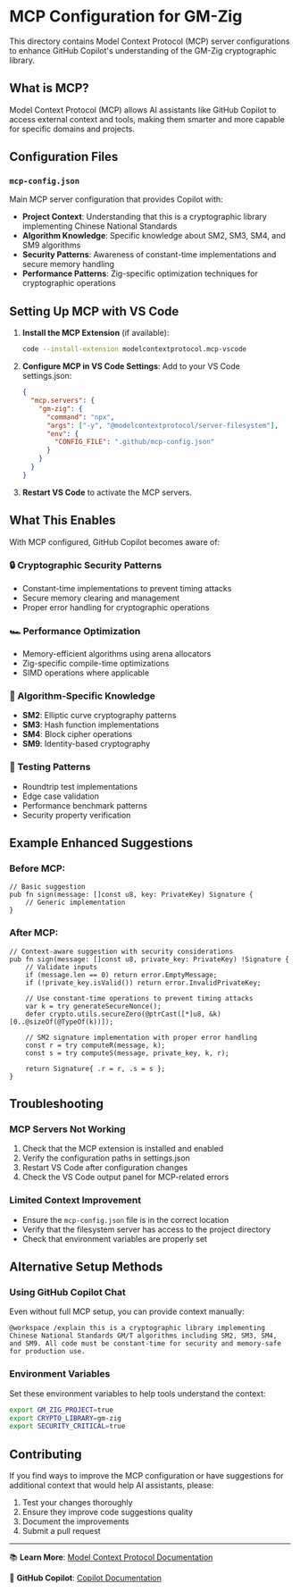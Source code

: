 # MCP Configuration for GM-Zig

This directory contains Model Context Protocol (MCP) server configurations to enhance GitHub Copilot's understanding of the GM-Zig cryptographic library.

## What is MCP?

Model Context Protocol (MCP) allows AI assistants like GitHub Copilot to access external context and tools, making them smarter and more capable for specific domains and projects.

## Configuration Files

### `mcp-config.json`
Main MCP server configuration that provides Copilot with:

- **Project Context**: Understanding that this is a cryptographic library implementing Chinese National Standards
- **Algorithm Knowledge**: Specific knowledge about SM2, SM3, SM4, and SM9 algorithms
- **Security Patterns**: Awareness of constant-time implementations and secure memory handling
- **Performance Patterns**: Zig-specific optimization techniques for cryptographic operations

## Setting Up MCP with VS Code

1. **Install the MCP Extension** (if available):
   ```bash
   code --install-extension modelcontextprotocol.mcp-vscode
   ```

2. **Configure MCP in VS Code Settings**:
   Add to your VS Code settings.json:
   ```json
   {
     "mcp.servers": {
       "gm-zig": {
         "command": "npx",
         "args": ["-y", "@modelcontextprotocol/server-filesystem"],
         "env": {
           "CONFIG_FILE": ".github/mcp-config.json"
         }
       }
     }
   }
   ```

3. **Restart VS Code** to activate the MCP servers.

## What This Enables

With MCP configured, GitHub Copilot becomes aware of:

### 🔒 Cryptographic Security Patterns
- Constant-time implementations to prevent timing attacks
- Secure memory clearing and management
- Proper error handling for cryptographic operations

### 🏎️ Performance Optimization
- Memory-efficient algorithms using arena allocators
- Zig-specific compile-time optimizations
- SIMD operations where applicable

### 📐 Algorithm-Specific Knowledge
- **SM2**: Elliptic curve cryptography patterns
- **SM3**: Hash function implementations
- **SM4**: Block cipher operations
- **SM9**: Identity-based cryptography

### 🧪 Testing Patterns
- Roundtrip test implementations
- Edge case validation
- Performance benchmark patterns
- Security property verification

## Example Enhanced Suggestions

### Before MCP:
```zig
// Basic suggestion
pub fn sign(message: []const u8, key: PrivateKey) Signature {
    // Generic implementation
}
```

### After MCP:
```zig
// Context-aware suggestion with security considerations
pub fn sign(message: []const u8, private_key: PrivateKey) !Signature {
    // Validate inputs
    if (message.len == 0) return error.EmptyMessage;
    if (!private_key.isValid()) return error.InvalidPrivateKey;
    
    // Use constant-time operations to prevent timing attacks
    var k = try generateSecureNonce();
    defer crypto.utils.secureZero(@ptrCast([*]u8, &k)[0..@sizeOf(@TypeOf(k))]);
    
    // SM2 signature implementation with proper error handling
    const r = try computeR(message, k);
    const s = try computeS(message, private_key, k, r);
    
    return Signature{ .r = r, .s = s };
}
```

## Troubleshooting

### MCP Servers Not Working
1. Check that the MCP extension is installed and enabled
2. Verify the configuration paths in settings.json
3. Restart VS Code after configuration changes
4. Check the VS Code output panel for MCP-related errors

### Limited Context Improvement
- Ensure the `mcp-config.json` file is in the correct location
- Verify that the filesystem server has access to the project directory
- Check that environment variables are properly set

## Alternative Setup Methods

### Using GitHub Copilot Chat
Even without full MCP setup, you can provide context manually:

```
@workspace /explain this is a cryptographic library implementing Chinese National Standards GM/T algorithms including SM2, SM3, SM4, and SM9. All code must be constant-time for security and memory-safe for production use.
```

### Environment Variables
Set these environment variables to help tools understand the context:
```bash
export GM_ZIG_PROJECT=true
export CRYPTO_LIBRARY=gm-zig
export SECURITY_CRITICAL=true
```

## Contributing

If you find ways to improve the MCP configuration or have suggestions for additional context that would help AI assistants, please:

1. Test your changes thoroughly
2. Ensure they improve code suggestions quality
3. Document the improvements
4. Submit a pull request

---

📚 **Learn More**: [Model Context Protocol Documentation](https://github.com/modelcontextprotocol/specification)

🤖 **GitHub Copilot**: [Copilot Documentation](https://docs.github.com/en/copilot)